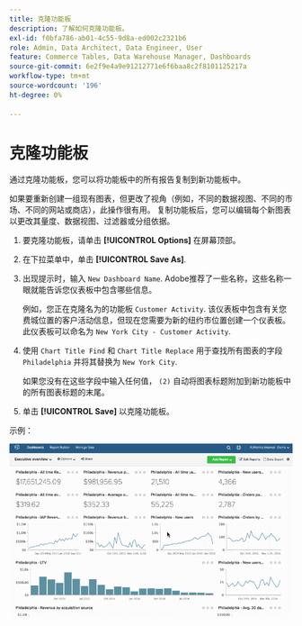 ```yaml
---
title: 克隆功能板
description: 了解如何克隆功能板。
exl-id: f0bfa786-ab01-4c55-9d8a-ed002c2321b6
role: Admin, Data Architect, Data Engineer, User
feature: Commerce Tables, Data Warehouse Manager, Dashboards
source-git-commit: 6e2f9e4a9e91212771e6f6baa8c2f8101125217a
workflow-type: tm+mt
source-wordcount: '196'
ht-degree: 0%

---
```


# 克隆功能板

通过克隆功能板，您可以将功能板中的所有报告复制到新功能板中。

如果要重新创建一组现有图表，但更改了视角（例如，不同的数据视图、不同的市场、不同的网站或商店），此操作很有用。 复制功能板后，您可以编辑每个新图表以更改其量度、数据视图、过滤器或分组依据。

1. 要克隆功能板，请单击 **[!UICONTROL Options]** 在屏幕顶部。

1. 在下拉菜单中，单击 **[!UICONTROL Save As]**.

1. 出现提示时，输入 `New Dashboard Name`. Adobe推荐了一些名称，这些名称一眼就能告诉您仪表板中包含哪些信息。

   例如，您正在克隆名为的功能板 `Customer Activity`. 该仪表板中包含有关您费城位置的客户活动信息，但现在您需要为新的纽约市位置创建一个仪表板。 此仪表板可以命名为 `New York City - Customer Activity`.

1. 使用 `Chart Title Find` 和 `Chart Title Replace` 用于查找所有图表的字段 `Philadelphia` 并将其替换为 `New York City`.

   如果您没有在这些字段中输入任何值， `(2)` 自动将图表标题附加到新功能板中的所有图表标题的末尾。

1. 单击 **[!UICONTROL Save]** 以克隆功能板。

示例：

![克隆功能板](../../assets/datgif.gif)
